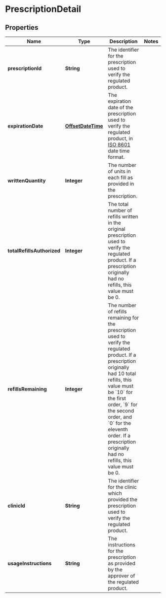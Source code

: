 
# PrescriptionDetail

## Properties
Name | Type | Description | Notes
------------ | ------------- | ------------- | -------------
**prescriptionId** | **String** | The identifier for the prescription used to verify the regulated product. | 
**expirationDate** | [**OffsetDateTime**](OffsetDateTime.md) | The expiration date of the prescription used to verify the regulated product, in [ISO 8601](https://developer-docs.amazon.com/sp-api/docs/iso-8601) date time format. | 
**writtenQuantity** | **Integer** | The number of units in each fill as provided in the prescription. | 
**totalRefillsAuthorized** | **Integer** | The total number of refills written in the original prescription used to verify the regulated product. If a prescription originally had no refills, this value must be 0. | 
**refillsRemaining** | **Integer** | The number of refills remaining for the prescription used to verify the regulated product. If a prescription originally had 10 total refills, this value must be &#x60;10&#x60; for the first order, &#x60;9&#x60; for the second order, and &#x60;0&#x60; for the eleventh order. If a prescription originally had no refills, this value must be 0. | 
**clinicId** | **String** | The identifier for the clinic which provided the prescription used to verify the regulated product. | 
**usageInstructions** | **String** | The instructions for the prescription as provided by the approver of the regulated product. | 



